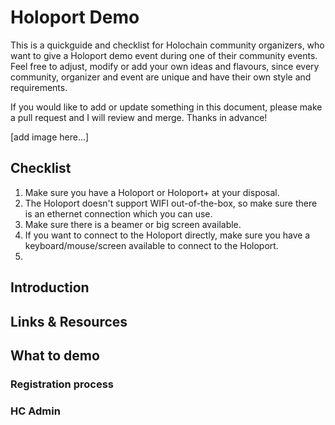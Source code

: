# Holoport Demo

This is a quickguide and checklist for Holochain community organizers, who want to give a Holoport demo event during one of their community events. Feel free to adjust, modify or add your own ideas and flavours, since every community, organizer and event are unique and have their own style and requirements.

If you would like to add or update something in this document, please make a pull request and I will review and merge. Thanks in advance!

[add image here...]

## Checklist
1. Make sure you have a Holoport or Holoport+ at your disposal.
2. The Holoport doesn't support WIFI out-of-the-box, so make sure there is an ethernet connection which you can use.
3. Make sure there is a beamer or big screen available.
4. If you want to connect to the Holoport directly, make sure you have a keyboard/mouse/screen available to connect to the Holoport.
5. 

## Introduction

## Links & Resources

## What to demo

### Registration process

### HC Admin